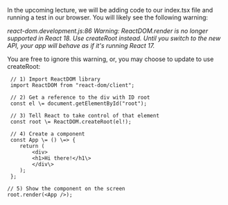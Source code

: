 In the upcoming lecture, we will be adding code to our index.tsx file and running a test in our browser. You will likely see the following warning:

_react-dom.development.js:86 Warning: ReactDOM.render is no longer supported in React 18. Use createRoot instead. Until you switch to the new API, your app will behave as if it's running React 17._

You are free to ignore this warning, or, you may choose to update to use createRoot:

```
 // 1) Import ReactDOM library
 import ReactDOM from "react-dom/client";

 // 2) Get a reference to the div with ID root
 const el \= document.getElementById("root");

 // 3) Tell React to take control of that element
 const root \= ReactDOM.createRoot(el!);

 // 4) Create a component
 const App \= () \=> {
    return (
        <div>
        <h1>Hi there!</h1\>
        </div\>
    );
 };

// 5) Show the component on the screen
root.render(<App />);
```
